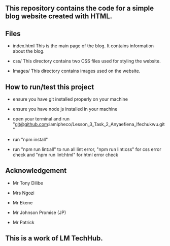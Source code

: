 ## This repository contains the code for a simple blog website created with HTML.

## Files
- index.html This is the main page of the blog. It contains information about the blog.

- css/ This directory contains two CSS files used for styling the website.

- Images/ This directory contains images used on the website.

## How to run/test this project

- ensure you have git installed properly on your machine

- ensure you have node js installed in your machine

- open your terminal and run "git@github.com:iamipheco/Lesson_3_Task_2_Anyaefiena_Ifechukwu.git"

- run "npm install"

- run "npm run lint:all" to run all lint error, "npm run lint:css" for css error check and "npm run lint:html" for html error check


## Acknowledgement

- Mr Tony Dilibe

- Mrs Ngozi

- Mr Ekene

- Mr Johnson Promise (JP)

- Mr Patrick


## This is a work of LM TechHub.